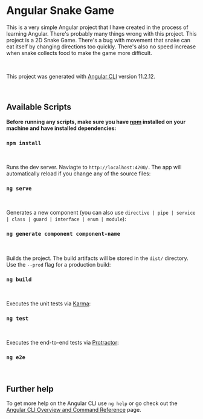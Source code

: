 # Angular Snake Game

This is a very simple Angular project that I have created in the process of learning Angular. There's probably many things wrong with this project. This project is a 2D Snake Game. There's a bug with movement that snake can eat itself by changing directions too quickly. There's also no speed increase when snake collects food to make the game more difficult.

<br />

This project was generated with [Angular CLI](https://github.com/angular/angular-cli) version 11.2.12.

<br />

## Available Scripts

**Before running any scripts, make sure you have [npm](https://www.npmjs.com/get-npm) installed on your machine and have installed dependencies:**

### `npm install`

<br />

Runs the dev server. Naviagte to `http://localhost:4200/`. The app will automatically reload if you change any of the source files:

### `ng serve`

<br />

Generates a new component (you can also use `directive | pipe | service | class | guard | interface | enum | module`):

### `ng generate component component-name`

<br />

Builds the project. The build artifacts will be stored in the `dist/` directory. Use the `--prod` flag for a production build:

### `ng build`

<br />

Executes the unit tests via [Karma](https://karma-runner.github.io):

### `ng test`

<br />

Executes the end-to-end tests via [Protractor](http://www.protractortest.org/):

### `ng e2e`

<br />

## Further help

To get more help on the Angular CLI use `ng help` or go check out the [Angular CLI Overview and Command Reference](https://angular.io/cli) page.
